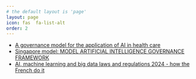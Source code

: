 ```yaml
---
# the default layout is 'page'
layout: page
icon: fas  fa-list-alt
order: 2
---
```




- [A governance model for the application of AI in health care](https://www.ncbi.nlm.nih.gov/pmc/articles/PMC7647243/)
- [Singapore model: MODEL ARTIFICIAL INTELLIGENCE GOVERNANCE FRAMEWORK](https://iapp.org/media/pdf/resource_center/pdpc_model_framework_ai_governance_second_edition.pdf)
- [AI, machine learning and big data laws and regulations 2024 - how the French do it](https://www.shlegal.com/insights/ai-machine-learning-and-big-data-laws-and-regulations-2024) 
